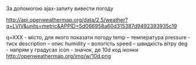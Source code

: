 За допомогою ajax-запиту вивести погоду

http://api.openweathermap.org/data/2.5/weather?q=LVIV&units=metric&APPID=5d066958a60d315387d9492393935c19

q=XXX - місто, для якого показати погоду temp – температура pressure - тиск description – опис humidity – вологість speed – швидкість вітру deg - напрям у градусах icon - значок, де 10d код іконки http://openweathermap.org/img/w/10d.png